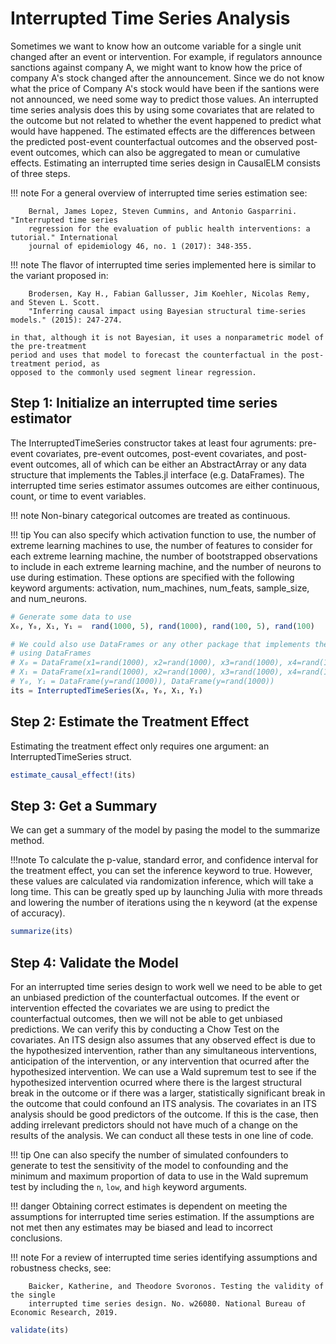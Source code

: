# Interrupted Time Series Analysis
Sometimes we want to know how an outcome variable for a single unit changed after an event 
or intervention. For example, if regulators announce sanctions against company A, we might 
want to know how the price of company A's stock changed after the announcement. Since we do 
not know what the price of Company A's stock would have been if the santions were not 
announced, we need some way to predict those values. An interrupted time series analysis 
does this by using some covariates that are related to the outcome but not related to 
whether the event happened to predict what would have happened. The estimated effects are 
the differences between the predicted post-event counterfactual outcomes and the observed 
post-event outcomes, which can also be aggregated to mean or cumulative effects. 
Estimating an interrupted time series design in CausalELM consists of three steps.

!!! note
    For a general overview of interrupted time series estimation see:
    
        Bernal, James Lopez, Steven Cummins, and Antonio Gasparrini. "Interrupted time series 
        regression for the evaluation of public health interventions: a tutorial." International 
        journal of epidemiology 46, no. 1 (2017): 348-355.

!!! note
    The flavor of interrupted time series implemented here is similar to the variant proposed 
    in:

        Brodersen, Kay H., Fabian Gallusser, Jim Koehler, Nicolas Remy, and Steven L. Scott. 
        "Inferring causal impact using Bayesian structural time-series models." (2015): 247-274.

    in that, although it is not Bayesian, it uses a nonparametric model of the pre-treatment 
    period and uses that model to forecast the counterfactual in the post-treatment period, as 
    opposed to the commonly used segment linear regression.

## Step 1: Initialize an interrupted time series estimator
The InterruptedTimeSeries constructor takes at least four agruments: pre-event covariates, 
pre-event outcomes, post-event covariates, and post-event outcomes, all of which can be 
either an AbstractArray or any data structure that implements the Tables.jl interface (e.g. 
DataFrames). The interrupted time series estimator assumes outcomes are either continuous, 
count, or time to event variables.

!!! note
    Non-binary categorical outcomes are treated as continuous.

!!! tip
    You can also specify which activation function to use, the number of extreme learning 
    machines to use, the number of features to consider for each extreme learning machine, 
    the number of bootstrapped observations to include in each extreme learning machine, and 
    the number of neurons to use during estimation. These options are specified with the 
    following keyword arguments: activation, num\_machines, num\_feats, sample\_size, and 
    num\_neurons.

```julia
# Generate some data to use
X₀, Y₀, X₁, Y₁ =  rand(1000, 5), rand(1000), rand(100, 5), rand(100)

# We could also use DataFrames or any other package that implements the Tables.jl interface
# using DataFrames
# X₀ = DataFrame(x1=rand(1000), x2=rand(1000), x3=rand(1000), x4=rand(1000), x5=rand(1000))
# X₁ = DataFrame(x1=rand(1000), x2=rand(1000), x3=rand(1000), x4=rand(1000), x5=rand(1000))
# Y₀, Y₁ = DataFrame(y=rand(1000)), DataFrame(y=rand(1000))
its = InterruptedTimeSeries(X₀, Y₀, X₁, Y₁)
```

## Step 2: Estimate the Treatment Effect
Estimating the treatment effect only requires one argument: an InterruptedTimeSeries struct.

```julia
estimate_causal_effect!(its)
```

## Step 3: Get a Summary
We can get a summary of the model by pasing the model to the summarize method.

!!!note
    To calculate the p-value, standard error, and confidence interval for the treatment 
    effect, you can set the inference keyword to true. However, these values are calculated 
    via randomization inference, which will take a long time. This can be greatly sped up by 
    launching Julia with more threads and lowering the number of iterations using the n 
    keyword (at the expense of accuracy).

```julia
summarize(its)
```

## Step 4: Validate the Model
For an interrupted time series design to work well we need to be able to get an unbiased 
prediction of the counterfactual outcomes. If the event or intervention effected the 
covariates we are using to predict the counterfactual outcomes, then we will not be able to 
get unbiased predictions. We can verify this by conducting a Chow Test on the covariates. An
ITS design also assumes that any observed effect is due to the hypothesized intervention, 
rather than any simultaneous interventions, anticipation of the intervention, or any 
intervention that ocurred after the hypothesized intervention. We can use a Wald supremum 
test to see if the hypothesized intervention ocurred where there is the largest structural 
break in the outcome or if there was a larger, statistically significant break in the 
outcome that could confound an ITS analysis. The covariates in an ITS analysis should be 
good predictors of the outcome. If this is the case, then adding irrelevant predictors 
should not have much of a change on the results of the analysis. We can conduct all these 
tests in one line of code.

!!! tip
    One can also specify the number of simulated confounders to generate to test the sensitivity 
    of the model to confounding and the minimum and maximum proportion of data to use in the 
    Wald supremum test by including the `n`, `low`, and `high` keyword arguments.

!!! danger
    Obtaining correct estimates is dependent on meeting the assumptions for interrupted time 
    series estimation. If the assumptions are not met then any estimates may be biased and 
    lead to incorrect conclusions.

!!! note
    For a review of interrupted time series identifying assumptions and robustness checks, see:

        Baicker, Katherine, and Theodore Svoronos. Testing the validity of the single 
        interrupted time series design. No. w26080. National Bureau of Economic Research, 2019.

```julia
validate(its)
```